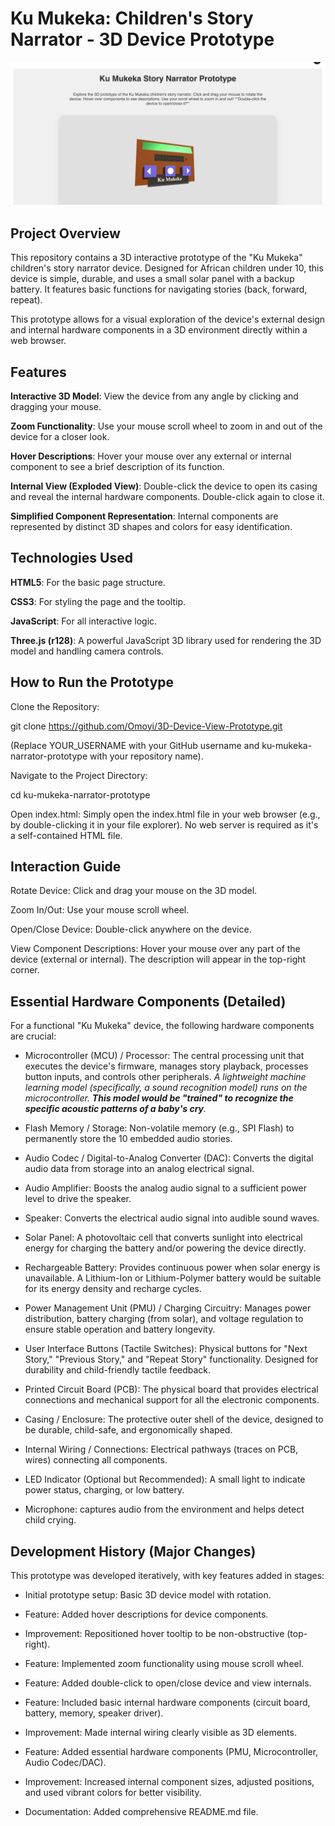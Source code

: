 # Ku Mukeka: Children's Story Narrator - 3D Device Prototype
![KU Mukeka 3D prototype](/Screen%20Shot%202025-07-31%20at%203.43.42%20PM.png)
## Project Overview
This repository contains a 3D interactive prototype of the "Ku Mukeka" children's story narrator device. Designed for African children under 10, this device is simple, durable, and uses a small solar panel with a backup battery. It features basic functions for navigating stories (back, forward, repeat).

This prototype allows for a visual exploration of the device's external design and internal hardware components in a 3D environment directly within a web browser.

## Features
**Interactive 3D Model**: View the device from any angle by clicking and dragging your mouse.

**Zoom Functionality**: Use your mouse scroll wheel to zoom in and out of the device for a closer look.

**Hover Descriptions**: Hover your mouse over any external or internal component to see a brief description of its function.

**Internal View (Exploded View)**: Double-click the device to open its casing and reveal the internal hardware components. Double-click again to close it.

**Simplified Component Representation**: Internal components are represented by distinct 3D shapes and colors for easy identification.

## Technologies Used
**HTML5**: For the basic page structure.

**CSS3**: For styling the page and the tooltip.

**JavaScript**: For all interactive logic.

**Three.js (r128)**: A powerful JavaScript 3D library used for rendering the 3D model and handling camera controls.

## How to Run the Prototype
Clone the Repository:

git clone https://github.com/Omoyi/3D-Device-View-Prototype.git

(Replace YOUR_USERNAME with your GitHub username and ku-mukeka-narrator-prototype with your repository name).

Navigate to the Project Directory:

cd ku-mukeka-narrator-prototype

Open index.html:
Simply open the index.html file in your web browser (e.g., by double-clicking it in your file explorer). No web server is required as it's a self-contained HTML file.

## Interaction Guide
Rotate Device: Click and drag your mouse on the 3D model.

Zoom In/Out: Use your mouse scroll wheel.

Open/Close Device: Double-click anywhere on the device.

View Component Descriptions: Hover your mouse over any part of the device (external or internal). The description will appear in the top-right corner.

## Essential Hardware Components (Detailed)
For a functional "Ku Mukeka" device, the following hardware components are crucial:

- Microcontroller (MCU) / Processor: The central processing unit that executes the device's firmware, manages story playback, processes button inputs, and controls other peripherals. *A lightweight machine learning model (specifically, a sound recognition model) runs on the microcontroller. **This model would be "trained" to recognize the specific acoustic patterns of a baby's cry**.*

- Flash Memory / Storage: Non-volatile memory (e.g., SPI Flash) to permanently store the 10 embedded audio stories.

- Audio Codec / Digital-to-Analog Converter (DAC): Converts the digital audio data from storage into an analog electrical signal.

- Audio Amplifier: Boosts the analog audio signal to a sufficient power level to drive the speaker.

- Speaker: Converts the electrical audio signal into audible sound waves.

- Solar Panel: A photovoltaic cell that converts sunlight into electrical energy for charging the battery and/or powering the device directly.

- Rechargeable Battery: Provides continuous power when solar energy is unavailable. A Lithium-Ion or Lithium-Polymer battery would be suitable for its energy density and recharge cycles.

- Power Management Unit (PMU) / Charging Circuitry: Manages power distribution, battery charging (from solar), and voltage regulation to ensure stable operation and battery longevity.

- User Interface Buttons (Tactile Switches): Physical buttons for "Next Story," "Previous Story," and "Repeat Story" functionality. Designed for durability and child-friendly tactile feedback.

- Printed Circuit Board (PCB): The physical board that provides electrical connections and mechanical support for all the electronic components.

- Casing / Enclosure: The protective outer shell of the device, designed to be durable, child-safe, and ergonomically shaped.

- Internal Wiring / Connections: Electrical pathways (traces on PCB, wires) connecting all components.

- LED Indicator (Optional but Recommended): A small light to indicate power status, charging, or low battery.

- Microphone: captures audio from the environment and helps detect child crying.

## Development History (Major Changes)
This prototype was developed iteratively, with key features added in stages:

- Initial prototype setup: Basic 3D device model with rotation.

- Feature: Added hover descriptions for device components.

- Improvement: Repositioned hover tooltip to be non-obstructive (top-right).

- Feature: Implemented zoom functionality using mouse scroll wheel.

- Feature: Added double-click to open/close device and view internals.

- Feature: Included basic internal hardware components (circuit board, battery, memory, speaker driver).

- Improvement: Made internal wiring clearly visible as 3D elements.

- Feature: Added essential hardware components (PMU, Microcontroller, Audio Codec/DAC).

- Improvement: Increased internal component sizes, adjusted positions, and used vibrant colors for better visibility.

- Documentation: Added comprehensive README.md file.